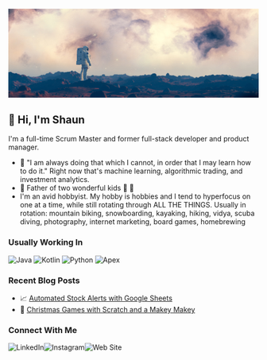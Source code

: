 ![](https://github.com/TwoMonocles/TwoMonocles/blob/main/github_banner_1280x454.jpg)

## 👋 Hi, I'm Shaun
I'm a full-time Scrum Master and former full-stack developer and product manager.

- 🌱 "I am always doing that which I cannot, in order that I may learn how to do it." Right now that's machine learning, algorithmic trading, and investment analytics.
- :man: Father of two wonderful kids :boy: :girl:
- I'm an avid hobbyist. My hobby is hobbies and I tend to hyperfocus on one at a time, while still rotating through ALL THE THINGS. Usually in rotation: mountain biking, snowboarding, kayaking, hiking, vidya, scuba diving, photography, internet marketing, board games, homebrewing

### Usually Working In 

![Java](https://img.shields.io/badge/java-%23ED8B00.svg?style=for-the-badge&logo=java&logoColor=white)  ![Kotlin](https://img.shields.io/badge/kotlin-%230095D5.svg?style=for-the-badge&logo=kotlin&logoColor=white)  ![Python](https://img.shields.io/badge/python-3670A0?style=for-the-badge&logo=python&logoColor=ffdd54)  ![Apex](https://img.shields.io/badge/Apex-00A1E0?style=for-the-badge&logo=Salesforce&logoColor=white) 

### Recent Blog Posts
- :chart_with_upwards_trend: [Automated Stock Alerts with Google Sheets](https://www.shaun-taylor.com/blog/automated-stock-alerts-with-google-sheets.html)
- :christmas_tree: [Christmas Games with Scratch and a Makey Makey](https://www.shaun-taylor.com/blog/christmas-games-with-scratch-and-a-makey-makey.html)

### Connect With Me 

[<img align="left" alt="LinkedIn" src="https://img.shields.io/badge/LinkedIn-0077B5?style=for-the-badge&logo=linkedin&logoColor=white"/>](https://www.linkedin.com/in/hireshaun)
[<img align="left" alt="Instagram" src="https://img.shields.io/badge/Instagram-E4405F?style=for-the-badge&logo=instagram&logoColor=white"/>](https://www.instagram.com/joefission/)
[<img align="left" alt="Web Site" src="https://img.shields.io/badge/Wordpress-21759B?style=for-the-badge&logo=wordpress&logoColor=white"/>](https://www.shaun-taylor.com)



